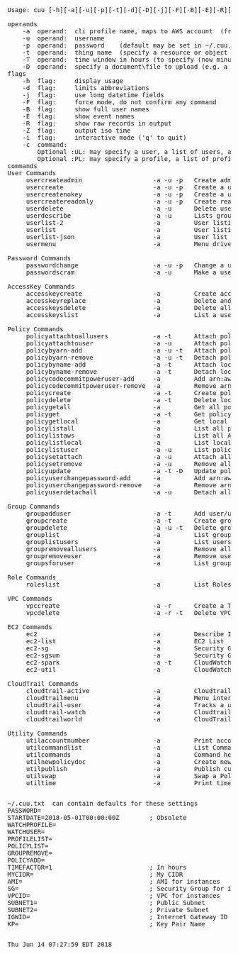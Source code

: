 <pre>
Usage: cuu [-h][-a][-u][-p][-t][-d][-D][-j][-F][-B][-E][-R][-Z][-i][-c]

operands
    -a  operand:  cli profile name, maps to AWS account  (from .aws/config)
    -u  operand:  username
    -p  operand:  password    (default may be set in ~/.cuu.txt)
    -t  operand:  thing name  (specify a resource or object name)
    -T  operand:  time window in hours (to specify (now minus T) to now)
    -D  operand:  specify a document\file to upload (e.g. a policy document)
flags
    -h  flag:     display usage
    -d  flag:     limits abbreviations
    -j  flag:     use long datetime fields
    -F  flag:     force mode, do not confirm any command
    -B  flag:     show full user names
    -E  flag:     show event names
    -R  flag:     show raw records in output
    -Z  flag:     output iso time
    -i  flag:     interactive mode ('q' to quit)
    -c  command:
        Optional :UL: may specify a user, a list of users, a file, or the keyword ALLUSERS
        Optional :PL: may specify a profile, a list of profiles, or the special keyword ALLPROFILES
commands
User Commands  
     usercreateadmin                   -a -u -p   Create admin user
     usercreate                        -a -u -p   Create a user and assign access keys
     usercreatenokey                   -a -u -p   Create a user with no access keys
     usercreatereadonly                -a -u -p   Create readonly user
     userdelete                        -a -u      Delete user
     userdescribe                      -a -u      Lists groups and policies associated with user/userlist
     userlist-2                        -a         User listing (simple format)
     userlist                          -a         User listing
     userlist-json                     -a         User list in json format
     usermenu                          -a         Menu driven user information
  
Password Commands  
     passwordchange                    -a -u -p   Change a users password
     passwordscram                     -a -u      Make a users password unkown (scram)
  
AccessKey Commands  
     accesskeycreate                   -a         Create access keys for user
     accesskeyreplace                  -a         Delete and replace access keys
     accesskeysdelete                  -a         Delete all access keys attached to user
     accesskeyslist                    -a         List a users access keys
  
Policy Commands  
     policyattachtoallusers            -a -t      Attach policy to all users
     policyattachtouser                -a -u      Attach policy to user
     policybyarn-add                   -a -u -t   Attach policy to user by ARN
     policybyarn-remove                -a -u -t   Detach policy from user by ARN
     policybyname-add                  -a -t      Attach local policy to user by policy name
     policybyname-remove               -a -t      Detach local policy from user by policy name
     policycodecommitpoweruser-add     -a         Add arn:aws:iam::aws:policy/AWSCodeCommitPowerUser to user
     policycodecommitpoweruser-remove  -a         Remove arn:aws:iam::aws:policy/AWSCodeCommitPowerUser from user
     policycreate                      -a -t      Create policy bu name and upload policy document this.json
     policydelete                      -a -t      Delete local policy ARN
     policygetall                      -a         Get all policy documents
     policyget                         -a -t      Get policy
     policygetlocal                    -a         Get local policy documents
     policylistall                     -a         List all policies
     policylistaws                     -a         List all AWS policies
     policylistlocal                   -a         List local policies
     policylistuser                    -a -u      List policies atttached to user
     policysetattach                   -a -u      Attach all policies specified in policyset.txt to user
     policysetremove                   -a -u      Remove all policies specified in policyset.txt from user
     policyupdate                      -a -t -D   Update policy
     policyuserchangepassword-add      -a         Add arn:aws:iam::aws:policy/IAMUserChangePassword to user
     policyuserchangepassword-remove   -a         Remove arn:aws:iam::aws:policy/IAMUserChangePassword from user
     policyuserdetachall               -a -u      Detach all policies from user
  
Group Commands  
     groupadduser                      -a -t      Add user/userlist to group
     groupcreate                       -a -t      Create group in profile
     groupdelete                       -a -u -t   Delete group from profile by group name
     grouplist                         -a         List groups in profile
     grouplistusers                    -a         List users in group
     groupremoveallusers               -a         Remove all groups atttach to user
     groupremoveuser                   -a         Remove user from group by group name
     groupsforuser                     -a         List groups attached to user
  
Role Commands  
     roleslist                         -a         List Roles
  
VPC Commands  
     vpccreate                         -a -r      Create a Two Subnet VPC
     vpcdelete                         -a -r -t   Delete VPC
  
EC2 Commands  
     ec2                               -a         Describe Instances
     ec2-list                          -a         EC2 List
     ec2-sg                            -a         Security Group Detail Report
     ec2-sgsum                         -a         Security Group Summary Report
     ec2-spark                         -a -t      CloudWatch CPU Utilization with Spark Graphing
     ec2-util                          -a         CloudWatch CPU Utilization
  
CloudTrail Commands  
     cloudtrail-active                 -a         Cloudtrail watch all activity in the time window
     cloudtrailmenu                    -a         Menu interface to pick and watch users via cloudtrail
     cloudtrail-user                   -a         Tracks a user's activity via cloud trail
     cloudtrail-watch                  -a         Cloudtrail watch a user across multiple profiles
     cloudtrailworld                   -a         CloudTrail report for 100 hour window for user across all regions
  
Utility Commands  
     utilaccountnumber                 -a         Print account number
     utilcommandlist                   -a         List Commands
     utilcommands                      -a         Command help
     utilnewpolicydoc                  -a         Create new this.json from policydoc.json template
     utilpublish                       -a         Publish cuureport.txt
     utilswap                          -a         Swap a Policy for a Group
     utiltime                          -a         Print time window
  
</pre>
<pre>
~/.cuu.txt  can contain defaults for these settings
PASSWORD=
STARTDATE=2018-05-01T00:00:00Z        ; Obsolete
WATCHPROFILE=
WATCHUSER=
PROFILELIST=
POLICYLIST=
GROUPREMOVE=
POLICYADD=
TIMEFACTOR=1                          ; In hours
MYCIDR=                               ; My CIDR
AMI=                                  ; AMI for instances
SG=                                   ; Security Group for instances
VPCID=                                ; VPC for instances
SUBNET1=                              ; Public Subnet
SUBNET2=                              ; Private Subnet
IGWID=                                ; Internet Gateway ID
KP=                                   ; Key Pair Name
</pre>
<pre>
  
Thu Jun 14 07:27:59 EDT 2018
</pre>
